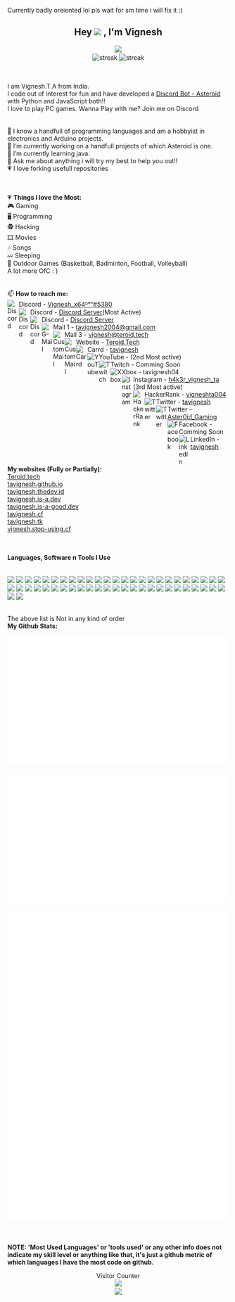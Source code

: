 Currently badly oreiented lol pls wait for sm time i will fix it :)

<h2 align="center">Hey <img src="https://media.giphy.com/media/hvRJCLFzcasrR4ia7z/giphy.gif" width="25px"> , I'm Vignesh</a></h2>
<p align="center">
  <img src="https://camo.githubusercontent.com/baf27de46c948d7acb1efab98422029936f096363e6e1e7068bd63119285748a/68747470733a2f2f726561646d652d747970696e672d7376672e6865726f6b756170702e636f6d3f636f6c6f723d303446324637266c696e65733d446576656c6f7065722b446576656c6f70696e672b446576656c6f706d656e743b47616d65722b47616d696e672b47616d653b456e6a6f7965722b456e6a6f79696e672b456e6a6f796d656e74"><br>
  <img src="https://github-readme-streak-stats.herokuapp.com?user=tavignesh&theme=react&ring=2BDD18&fire=DD2727&currStreakLabel=DD4D5E&sideLabels=DD636E" alt="streak" />
  <img src="https://github-profile-trophy.vercel.app/?username=ryo-ma&theme=onedark" alt="streak" />
</p>
<br><br>
I am Vignesh.T.A from India.<br>
I code out of interest for fun and have developed a <a href="https://discord.gg/pDzrEyGpxE">Discord Bot - Asteroid</a> with Python and JavaScript both!!<br>
I love to play PC games. Wanna Play with me? Join me on Discord<br>
<br><br>
🔭 I know a handfull of programming languages and am a hobbyist in electronics and Arduino projects.<br>
🔭 I’m currently working on a handfull projects of which Asteroid is one.<br>
🌱 I’m currently learning java.<br>
💬 Ask me about anything i will try my best to help you out!!<br>
💗 I love forking usefull repositories<br>
<br><br>

💗 <b>Things I love the Most:</b><br>
🎮 Gaming<br>
🖥️ Programming<br>
🕵️ Hacking<br>
🎞️ Movies<br>
🎶 Songs<br>
💤 Sleeping<br>
🏀 Outdoor Games (Basketball, Badminton, Football, Volleyball)<br>
A lot more OfC : ) <br>
<br><br>
📫 <b>How to reach me:</b><br>
<img align="left" alt="Discord" width="26px" src="https://discord.com/assets/f8389ca1a741a115313bede9ac02e2c0.svg"></img> Discord - <a href="https://discord.com/users/641305773095387156">Vignesh_x64ᴰᵉᵛ#5380</a><br>
<img align="left" alt="Discord" width="26px" src="https://discord.com/assets/f8389ca1a741a115313bede9ac02e2c0.svg"/> Discord - <a href="https://discord.gg/pDzrEyGpxE">Discord Server</a>(Most Active)<br>
<img align="left" alt="Discord" width="26px" src="https://discord.com/assets/f8389ca1a741a115313bede9ac02e2c0.svg"/> Discord - <a href="https://discord.gg/GWzQ5zqQeS">Discord Server</a><br>
<img align="left" alt="G-Mail" width="26px" src="https://cdn.discordapp.com/attachments/829651215235153954/877419668191711273/512px-Gmail_icon_28202029.png"/> Mail 1 - <a href="mailto:tavignesh@gmail.com">tavignesh2004@gmail.com</a><br>
<img align="left" alt="Custom Mail" width="26px" src="https://cdn.discordapp.com/attachments/829651215235153954/877420270128889856/free-mail-icon-1008-thumb.png"/> Mail 3 - <a href="mailto:vignesh@teroid.tech">vignesh@teroid.tech</a><br>
<img align="left" alt="Custom Mail" width="26px" src="https://cdn.discordapp.com/attachments/829651215235153954/877420986578899054/web-site-png-1-Transparent-Images.png"/> Website - <a href="https://teroid.tech">Teroid.Tech</a><br>
<img align="left" alt="Carrd" width="26px" src="https://cdn.discordapp.com/attachments/829651215235153954/877421719848103936/image-removebg-preview.png"/> Carrd - <a href="https://tavignesh.carrd.co">tavignesh</a><br>
<img align="left" alt="YouTube" width="26px" src="https://cdn.discordapp.com/attachments/829651215235153954/877422254684790804/youtube_logo_icon_147199.png"/> YouTube -  (2nd Most active)<br>
<img align="left" alt="Twitch" width="26px" src="https://cdn.discordapp.com/attachments/829651215235153954/877422543135445052/twitch-logo-transparent-png-20.png"/> Twitch - Comming Soon<br>
<img align="left" alt="Xbox" width="26px" src="https://cdn.discordapp.com/attachments/829651215235153954/879255901725392906/1200px-Xbox_one_logo.png"/> Xbox - tavignesh04<br>
<img align="left" alt="Instagram" width="26px" src="https://cdn.discordapp.com/attachments/829651215235153954/877422830399160330/580b57fcd9996e24bc43c521.png"/> Instagram - <a href="https://instagram.com/h4k3r_vignesh_ta">h4k3r_vignesh_ta</a> (3rd Most active)<br>
<img align="left" alt="HackerRank" width="26px" src="https://cdn.discordapp.com/attachments/829651215235153954/877423127502651412/HackerRank_Icon-1000px.png"/> HackerRank - <a href="https://hackerrank.com/vigneshta004">vigneshta004</a><br>
<img align="left" alt="Twitter" width="26px" src="https://cdn.discordapp.com/attachments/829651215235153954/877423485683646534/twitter-logo-vector-png-clipart-1.png"/> Twitter - <a href="https://twitter.com/tavignesh">tavignesh</a><br>
<img align="left" alt="Twitter" width="26px" src="https://cdn.discordapp.com/attachments/829651215235153954/877423485683646534/twitter-logo-vector-png-clipart-1.png"/> Twitter - <a href="https://twitter.com/Aster0id_Gaming">Aster0id_Gaming</a><br>
<img align="left" alt="Facebook" width="26px" src="https://cdn.discordapp.com/attachments/829651215235153954/877423799014936576/1024px-Facebook_Logo_28201929.png"/> Facebook - Comming Soon<br>
<img align="left" alt="LinkedIn" width="26px" src="https://cdn.discordapp.com/attachments/829651215235153954/877424671245631528/Linkedin-logo-icon-png.png"/> LinkedIn - <a href="https://www.linkedin.com/in/tavignesh/">tavignesh</a><br>
<br><br>
<b>My websites (Fully or Partially):</b><br>
<a href="https://teroid.tech">Teroid.tech</a><br>
<a href="https://tavignesh.github.io">tavignesh.github.io</a><br>
<a href="https://tavignesh.thedev.id">tavignesh.thedev.id</a><br>
<a href="https://tavignesh.is-a.dev">tavignesh.is-a.dev</a><br>
<a href="https://tavignesh.is-a-good.dev">tavignesh.is-a-good.dev</a><br>
<a href="https://tavignesh.ml">tavignesh.cf</a><br>
<a href="https://tavignesh.tk">tavignesh.tk</a><br>
<a href="https://vignesh.stop-using.cf">vignesh.stop-using.cf</a><br>

<br><br>
<b>Languages, Software n Tools I Use</b><br>
<br><br>
<code><img height="35rem" src="https://cdn.discordapp.com/attachments/829651215235153954/856772702421647380/pycharm.png" /></code>
<code><img height="35rem" src="https://cdn.discordapp.com/attachments/829651215235153954/855371362066759690/intelj.png" /></code>
<code><img height="35rem" src="https://cdn.discordapp.com/attachments/829651215235153954/855371447036018728/webstorm.png" /></code>
<code><img height="35rem" src="https://cdn.discordapp.com/attachments/829651215235153954/855371439023456306/u4e.png" /></code>
<code><img height="35rem" src="https://cdn.discordapp.com/attachments/829651215235153954/855371438155104266/unity.png" /></code>
<code><img height="35rem" src="https://cdn.discordapp.com/attachments/829651215235153954/855371438423670824/vsc.png" /></code>
<code><img height="35rem" src="https://cdn.discordapp.com/attachments/829651215235153954/877428015527763978/1280px-Kali_Linux_2.png" /></code>
<code><img height="35rem" src="https://cdn.discordapp.com/attachments/829651215235153954/855371432041381898/tightvnc.png" /></code>
<code><img height="35rem" src="https://cdn.discordapp.com/attachments/829651215235153954/855371427267346452/terinal.png" /></code>
<code><img height="35rem" src="https://cdn.discordapp.com/attachments/829651215235153954/855371422826627092/strmlabs.png" /></code>
<code><img height="35rem" src="https://cdn.discordapp.com/attachments/829651215235153954/855371419377991710/stckovr.png" /></code>
<code><img height="35rem" src="https://cdn.discordapp.com/attachments/829651215235153954/855371415884529676/python.png" /></code>
<code><img height="35rem" src="https://cdn.discordapp.com/attachments/829651215235153954/855371408909533214/premierpro.png" /></code>
<code><img height="35rem" src="https://cdn.discordapp.com/attachments/829651215235153954/855371407704457226/phpstorm.png" /></code>
<code><img height="35rem" src="https://cdn.discordapp.com/attachments/829651215235153954/855371381922463774/php.png" /></code>
<code><img height="35rem" src="https://cdn.discordapp.com/attachments/829651215235153954/855371375913074698/npp.png" /></code>
<code><img height="35rem" src="https://cdn.discordapp.com/attachments/829651215235153954/855371370748575754/nodejs.png" /></code>
<code><img height="35rem" src="https://cdn.discordapp.com/attachments/829651215235153954/855371370573725696/mspaint.png" /></code>
<code><img height="35rem" src="https://cdn.discordapp.com/attachments/829651215235153954/855371364272570378/js.png" /></code>
<code><img height="35rem" src="https://cdn.discordapp.com/attachments/829651215235153954/855371357580034058/html5.png" /></code>
<code><img height="35rem" src="https://cdn.discordapp.com/attachments/829651215235153954/855371353259376650/github1.png" /></code>
<code><img height="35rem" src="https://cdn.discordapp.com/attachments/829651215235153954/855371347542933564/git.png" /></code>
<code><img height="35rem" src="https://cdn.discordapp.com/attachments/829651215235153954/855371341846937610/filezilla.png" /></code>
<code><img height="35rem" src="https://cdn.discordapp.com/attachments/829651215235153954/855371338477600788/css3.png" /></code>
<code><img height="35rem" src="https://cdn.discordapp.com/attachments/829651215235153954/855371330908454913/cocos.jpg" /></code>
<code><img height="35rem" src="https://cdn.discordapp.com/attachments/829651215235153954/855371328613253140/c4d.png" /></code>
<code><img height="35rem" src="https://cdn.discordapp.com/attachments/829651215235153954/855371321256312842/c.png" /></code>
<code><img height="35rem" src="https://cdn.discordapp.com/attachments/829651215235153954/855371321680592916/c.png" /></code>
<code><img height="35rem" src="https://cdn.discordapp.com/attachments/829651215235153954/855371310674083870/brave.png" /></code>
<code><img height="35rem" src="https://cdn.discordapp.com/attachments/829651215235153954/855371303704068116/anydesk.png" /></code>
<code><img height="35rem" src="https://cdn.discordapp.com/attachments/829651215235153954/855371298208219187/anaconda.png" /></code>
<code><img height="35rem" src="https://cdn.discordapp.com/attachments/829651215235153954/855371295935430666/afterfx.png" /></code>
<code><img height="35rem" src="https://cdn.discordapp.com/attachments/829651215235153954/867631248112091196/ptero.png" /></code>
<code><img height="35rem" src="https://cdn.discordapp.com/attachments/829651215235153954/870563634110160896/3a54c241-a668-4c94-9747-3d3da9da3bf2.png" /></code>
<code><img height="35rem" src="https://cdn.discordapp.com/attachments/829651215235153954/870563705983762482/1200px-Repl.png" /></code>
<code><img height="35rem" src="https://cdn.discordapp.com/attachments/829651215235153954/870558419147456512/873120.png" /></code>
<code><img height="35rem" src="https://cdn.discordapp.com/attachments/829651215235153954/870564296185225216/arduino-logo-1.png" /></code>
<code><img height="35rem" src="https://cdn.discordapp.com/attachments/829651215235153954/871612740421173318/discord-mascot.png" /></code>
<code><img height="35rem" src="https://cdn.discordapp.com/attachments/829651215235153954/871613514102480916/mongodb.png" /></code>
<code><img height="35rem" src="https://cdn.discordapp.com/attachments/829651215235153954/871617492244643930/Xshell_6_logo.png" /></code>
<code><img height="35rem" src="https://cdn.discordapp.com/attachments/829651215235153954/871617604974960710/GgpQzrIl_400x400-removebg-preview.png" /></code>
<code><img height="35rem" src="https://cdn.discordapp.com/attachments/829651215235153954/872150841379938385/J2LlHqT3qJl0bG9Alpgc-1.png" /></code>
<code><img height="35rem" src="https://cdn.discordapp.com/attachments/829651215235153954/872150962184286238/firebase-logo-402F407EE0-seeklogo.png" /></code>
<code><img height="35rem" src="https://cdn.discordapp.com/attachments/829651215235153954/872150877501259786/download.png" /></code>
<code><img height="35rem" src="https://cdn.discordapp.com/attachments/829651215235153954/871622307779600384/ShareX_Logo.png" /></code>
<code><img height="35rem" src="https://cdn.discordapp.com/attachments/829651215235153954/872721831675695165/768px-OBS_Studio_Logo.png" /></code>
<code><img height="35rem" src="https://cdn.discordapp.com/attachments/829651215235153954/873459592124833822/UTorrent_28logo29.png" /></code>
<code><img height="35rem" src="https://cdn.discordapp.com/attachments/829651215235153954/877425276596936744/f0fcf351df4eb6786e9bb6fc4e2dee02.png" /></code>
<code><img height="35rem" src="https://cdn.discordapp.com/attachments/829651215235153954/877425692705439764/rpcs3.png" /></code>
<code><img height="35rem" src="https://cdn.discordapp.com/attachments/829651215235153954/877425946716680192/file-spotify-logo-png-4.png" /></code>
<code><img height="35rem" src="https://cdn.discordapp.com/attachments/829651215235153954/877426308915789834/7126439_preview.png" /></code>
<code><img height="35rem" src="https://cdn.discordapp.com/attachments/829651215235153954/877427404778389534/hwinfo.png" /></code>

<br> The above list is Not in any kind of order <br>
<b>My Github Stats:</b><br>
<p align="center">
  <img src="https://raw.githubusercontent.com/tavignesh/github-stats-1/master/generated/overview.svg" alt="shwetangStats" />  
  <br />
  <br />
  <img src="https://raw.githubusercontent.com/tavignesh/github-stats-1/master/generated/languages.svg" alt="top-langs" />
  <br />
  <br />
  <img src="https://github.com/tavignesh/metrics/blob/master/github-metrics.svg" alt="stats" />
</p>
<br><br>
<b>NOTE: 'Most Used Languages' or 'tools used'  or any other info does not indicate my skill level or anything like that, it's just a github metric of which languages I have the most code on github.</b>
<br>
<p align="center"> 
  Visitor Counter<br>
  <img src="https://profile-counter.glitch.me/tavignesh/count.svg" /><br>
  <a href="https://discord.gg/pDzrEyGpxE"><img src="https://discordapp.com/api/guilds/780625655657791518/widget.png?style=banner4"></a>
</p>

